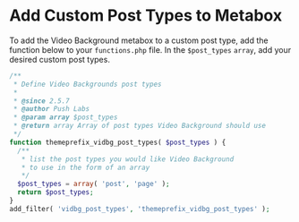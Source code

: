 # Add Custom Post Types to Metabox

To add the Video Background metabox to a custom post type, add the function below to your `functions.php` file. In the `$post_types` `array`, add your desired custom post types.

```php
/**
 * Define Video Backgrounds post types
 *
 * @since 2.5.7
 * @author Push Labs
 * @param array $post_types
 * @return array Array of post types Video Background should use
 */
function themeprefix_vidbg_post_types( $post_types ) {
  /**
   * list the post types you would like Video Background
   * to use in the form of an array
   */
  $post_types = array( 'post', 'page' );
  return $post_types;
}
add_filter( 'vidbg_post_types', 'themeprefix_vidbg_post_types' );
```